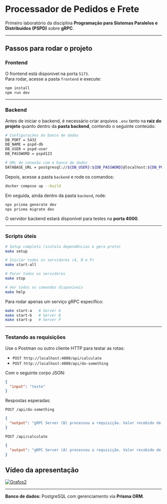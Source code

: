 # Processador de Pedidos e Frete

Primeiro laboratório da disciplina **Programação para Sistemas Paralelos e Distribuídos (PSPD)** sobre **gRPC**.

---

## Passos para rodar o projeto

### Frontend
O frontend está disponível na porta `5173`.  
Para rodar, acesse a pasta `frontend` e execute:

```bash
npm install
npm run dev
```

---

### Backend
Antes de iniciar o backend, é necessário criar arquivos `.env` tanto na **raiz do projeto** quanto dentro da **pasta backend**, contendo o seguinte conteúdo:

```bash
# Configurações do banco de dados
DB_PORT = 5432
DB_NAME = pspd-db
DB_USER = pspd-user
DB_PASSWORD = pspd123

# URL de conexão com o banco de dados
DATABASE_URL = postgresql://${DB_USER}:${DB_PASSWORD}@localhost:${DB_PORT}/${DB_NAME}
```

Depois, acesse a pasta `backend` e rode os comandos:

```bash
docker compose up --build
```

Em seguida, ainda dentro da pasta `backend`, rode:

```bash
npx prisma generate dev
npx prisma migrate dev
```

O servidor backend estará disponível para testes na **porta 4000**.

---

### Scripts úteis

```bash
# Setup completo (instala dependências e gera proto)
make setup

# Iniciar todos os servidores (A, B e P)
make start-all

# Parar todos os servidores
make stop

# Ver todos os comandos disponíveis
make help
```

Para rodar apenas um serviço gRPC específico:

```bash
make start-a   # Server A
make start-b   # Server B
make start-p   # Server P
```

---

### Testando as requisições

Use o Postman ou outro cliente HTTP para testar as rotas:

- `POST http://localhost:4000/api/calculate`
- `POST http://localhost:4000/api/do-something`

Com o seguinte corpo JSON:

```json
{
  "input": "teste"
}
```

Respostas esperadas:

`POST /api/do-something`
```json
{
  "output": "gRPC Server (B) processou a requisição. Valor recebido de input: teste"
}
```

`POST /api/calculate`
```json
{
  "output": "gRPC Server (A) processou a requisição. Valor recebido de input: teste"
}
```

## Vídeo da apresentação 
[![Grafos2](https://img.youtube.com/vi/dBiLgd35qYI/0.jpg)](https://www.youtube.com/watch?v=dBiLgd35qYI)

---

**Banco de dados:** PostgreSQL com gerenciamento via **Prisma ORM**.

